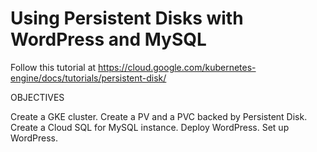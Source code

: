 # Using Persistent Disks with WordPress and MySQL

Follow this tutorial at https://cloud.google.com/kubernetes-engine/docs/tutorials/persistent-disk/

OBJECTIVES

Create a GKE cluster.
Create a PV and a PVC backed by Persistent Disk.
Create a Cloud SQL for MySQL instance.
Deploy WordPress.
Set up WordPress.




